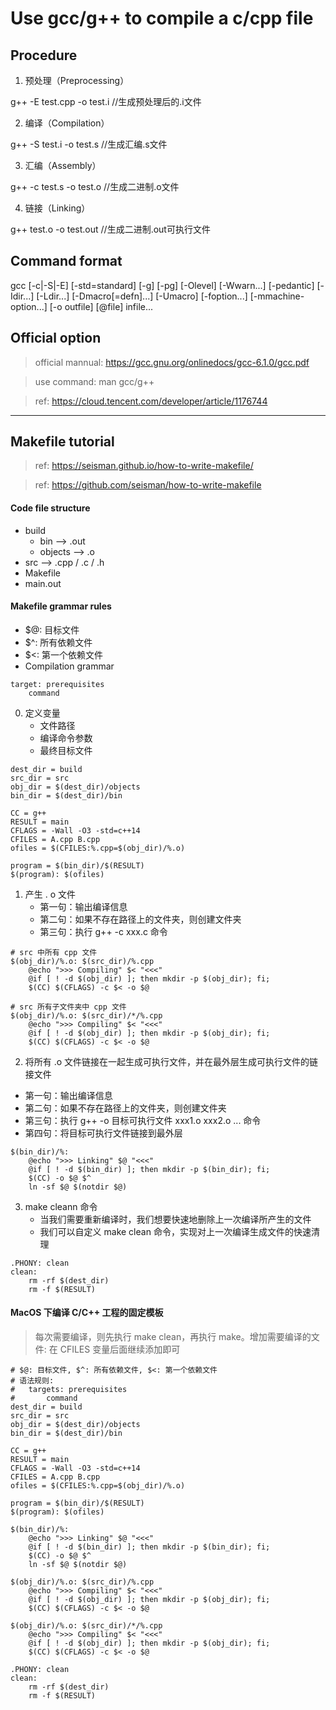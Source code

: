 # Use gcc/g++ to compile a c/cpp file

## Procedure
1. 预处理（Preprocessing）

g++  -E  test.cpp  -o  test.i //生成预处理后的.i文件

2. 编译（Compilation）

g++ -S test.i -o test.s //生成汇编.s文件

3. 汇编（Assembly）

g++  -c  test.s  -o  test.o    //生成二进制.o文件

4. 链接（Linking）

g++ test.o  -o  test.out      //生成二进制.out可执行文件 


## Command format

gcc [-c|-S|-E] [-std=standard]
    [-g] [-pg] [-Olevel]
    [-Wwarn...] [-pedantic]
    [-Idir...] [-Ldir...]
    [-Dmacro[=defn]...] [-Umacro]
    [-foption...] [-mmachine-option...]
    [-o outfile] [@file] infile...



## Official option

> official mannual: <https://gcc.gnu.org/onlinedocs/gcc-6.1.0/gcc.pdf>

> use command: man gcc/g++


> ref: <https://cloud.tencent.com/developer/article/1176744>


--- 

## Makefile tutorial

> ref: https://seisman.github.io/how-to-write-makefile/

> ref: https://github.com/seisman/how-to-write-makefile

#### Code file structure
- build 
    - bin --> .out
    - objects --> .o
- src --> .cpp / .c / .h
- Makefile
- main.out

#### Makefile grammar rules

- $@: 目标文件
- $^: 所有依赖文件
- $<: 第一个依赖文件
- Compilation grammar
```
target: prerequisites
    command
```

0. 定义变量
    - 文件路径
    - 编译命令参数
    - 最终目标文件

```shell
dest_dir = build
src_dir = src
obj_dir = $(dest_dir)/objects
bin_dir = $(dest_dir)/bin

CC = g++
RESULT = main
CFLAGS = -Wall -O3 -std=c++14
CFILES = A.cpp B.cpp
ofiles = $(CFILES:%.cpp=$(obj_dir)/%.o)

program = $(bin_dir)/$(RESULT)
$(program): $(ofiles)
```


1. 产生 . o 文件
    - 第一句：输出编译信息
    - 第二句：如果不存在路径上的文件夹，则创建文件夹
    - 第三句：执行 g++ -c xxx.c 命令

```shell
# src 中所有 cpp 文件
$(obj_dir)/%.o: $(src_dir)/%.cpp
	@echo ">>> Compiling" $< "<<<"
	@if [ ! -d $(obj_dir) ]; then mkdir -p $(obj_dir); fi;
	$(CC) $(CFLAGS) -c $< -o $@

# src 所有子文件夹中 cpp 文件
$(obj_dir)/%.o: $(src_dir)/*/%.cpp
	@echo ">>> Compiling" $< "<<<"
	@if [ ! -d $(obj_dir) ]; then mkdir -p $(obj_dir); fi;
	$(CC) $(CFLAGS) -c $< -o $@

```


2. 将所有 .o 文件链接在一起生成可执行文件，并在最外层生成可执行文件的链接文件
- 第一句：输出编译信息
- 第二句：如果不存在路径上的文件夹，则创建文件夹
- 第三句：执行 g++ -o 目标可执行文件 xxx1.o xxx2.o ... 命令
- 第四句：将目标可执行文件链接到最外层

```shell
$(bin_dir)/%:
	@echo ">>> Linking" $@ "<<<"
	@if [ ! -d $(bin_dir) ]; then mkdir -p $(bin_dir); fi;
	$(CC) -o $@ $^
	ln -sf $@ $(notdir $@)

```

3. make cleann 命令
    - 当我们需要重新编译时，我们想要快速地删除上一次编译所产生的文件
    - 我们可以自定义 make clean 命令，实现对上一次编译生成文件的快速清理

```shell
.PHONY: clean
clean:
	rm -rf $(dest_dir)
	rm -f $(RESULT)
```


#### MacOS 下编译 C/C++ 工程的固定模板

> 每次需要编译，则先执行 make clean，再执行 make。增加需要编译的文件: 在 CFILES 变量后面继续添加即可

```shell
# $@: 目标文件, $^: 所有依赖文件, $<: 第一个依赖文件
# 语法规则:
# 	targets: prerequisites
# 		command
dest_dir = build
src_dir = src
obj_dir = $(dest_dir)/objects
bin_dir = $(dest_dir)/bin

CC = g++
RESULT = main
CFLAGS = -Wall -O3 -std=c++14
CFILES = A.cpp B.cpp
ofiles = $(CFILES:%.cpp=$(obj_dir)/%.o)

program = $(bin_dir)/$(RESULT)
$(program): $(ofiles)

$(bin_dir)/%:
	@echo ">>> Linking" $@ "<<<"
	@if [ ! -d $(bin_dir) ]; then mkdir -p $(bin_dir); fi;
	$(CC) -o $@ $^
	ln -sf $@ $(notdir $@)

$(obj_dir)/%.o: $(src_dir)/%.cpp
	@echo ">>> Compiling" $< "<<<"
	@if [ ! -d $(obj_dir) ]; then mkdir -p $(obj_dir); fi;
	$(CC) $(CFLAGS) -c $< -o $@

$(obj_dir)/%.o: $(src_dir)/*/%.cpp
	@echo ">>> Compiling" $< "<<<"
	@if [ ! -d $(obj_dir) ]; then mkdir -p $(obj_dir); fi;
	$(CC) $(CFLAGS) -c $< -o $@

.PHONY: clean
clean:
	rm -rf $(dest_dir)
	rm -f $(RESULT)
```




